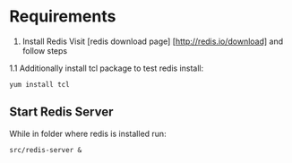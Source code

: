 # Requirements

1. Install Redis
Visit [redis download page] [http://redis.io/download] and follow steps

1.1 Additionally install tcl package to test redis install:
```
yum install tcl
```

## Start Redis Server
While in folder where redis is installed run:
```
src/redis-server &
```


